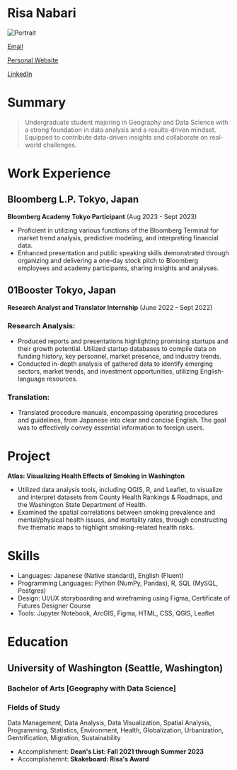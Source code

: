# Risa Nabari
![Portrait](https://static.wikia.nocookie.net/disney/images/6/65/Chihiro_Ogino_-_Spirited_Away.jpg/revision/latest?cb=20230807233615)

[Email](risan03@uw.edu)

[Personal Website](https://risan03-2165658.github.io/geovizlabone/resume)

[LinkedIn](http://www.linkedin.com/in/risa03)

# Summary

> Undergraduate student majoring in Geography and Data Science with a strong foundation in data analysis and a results-driven mindset. Equipped to contribute data-driven insights and collaborate on real-world challenges.

# Work Experience 

## Bloomberg L.P. Tokyo, Japan

**Bloomberg Academy Tokyo Participant** (Aug 2023 - Sept 2023)

- Proficient in utilizing various functions of the Bloomberg Terminal for market trend analysis, predictive modeling, and interpreting financial data.
- Enhanced presentation and public speaking skills demonstrated through organizing and delivering a one-day stock pitch to Bloomberg employees and academy participants, sharing insights and analyses.

## 01Booster Tokyo, Japan

**Research Analyst and Translator Internship** (June 2022 - Sept 2022)

### Research Analysis:

- Produced reports and presentations highlighting promising startups and their growth potential. Utilized startup databases to compile data on funding history, key personnel, market presence, and industry trends.
- Conducted in-depth analysis of gathered data to identify emerging sectors, market trends, and investment opportunities, utilizing English-language resources.

### Translation:

- Translated procedure manuals, encompassing operating procedures and guidelines, from Japanese into clear and concise English. The goal was to effectively convey essential information to foreign users.

# Project

**Atlas: Visualizing Health Effects of Smoking in Washington**

- Utilized data analysis tools, including QGIS, R, and Leaflet, to visualize and interpret datasets from County Health Rankings & Roadmaps, and the Washington State Department of Health.
- Examined the spatial correlations between smoking prevalence and mental/physical health issues, and mortality rates, through constructing five thematic maps to highlight smoking-related health risks.

# Skills

- Languages: Japanese (Native standard), English (Fluent)
- Programming Languages: Python (NumPy, Pandas), R, SQL (MySQL, Postgres)
- Design: UI/UX storyboarding and wireframing using Figma, Certificate of Futures Designer Course
- Tools: Jupyter Notebook, ArcGIS, Figma, HTML, CSS, QGIS, Leaflet

# Education

## University of Washington (Seattle, Washington)

### Bachelor of Arts [Geography with Data Science] 

### Fields of Study

Data Management, Data Analysis, Data Visualization, Spatial Analysis, Programming, Statistics, Environment, Health, Globalization, Urbanization, Gentrification, Migration, Sustainability

- Accomplishment: **Dean's List: Fall 2021 through Summer 2023**
- Accomplishemnt: **Skakeboard: Risa's Award**
